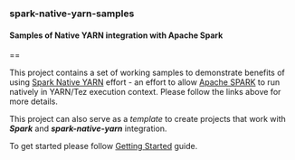 ### spark-native-yarn-samples

#### Samples of Native YARN integration with Apache Spark

==

This project contains a set of working samples to demonstrate benefits of using [Spark Native YARN](https://github.com/hortonworks/spark-native-yarn) effort - an effort 
to allow [Apache SPARK](https://spark.apache.org/) to run natively in YARN/Tez execution context.
Please follow the links above for more details.

This project can also serve as a _template_ to create projects that work with _**Spark**_ and _**spark-native-yarn**_ integration. 

To get started please follow [Getting Started](https://github.com/hortonworks/spark-native-yarn-samples/wiki/Getting-Started) guide.